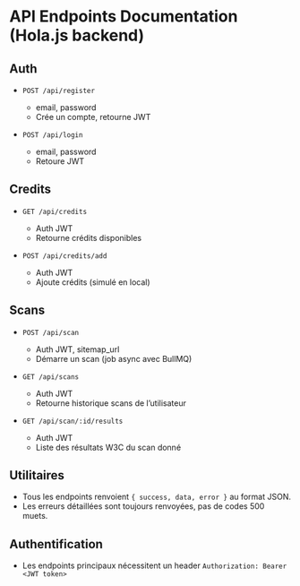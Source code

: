 # API Endpoints Documentation (Hola.js backend)

## Auth

- `POST /api/register`
    - email, password
    - Crée un compte, retourne JWT

- `POST /api/login`
    - email, password
    - Retoure JWT

## Credits

- `GET /api/credits`
    - Auth JWT
    - Retourne crédits disponibles

- `POST /api/credits/add`
    - Auth JWT
    - Ajoute crédits (simulé en local)

## Scans

- `POST /api/scan`
    - Auth JWT, sitemap_url
    - Démarre un scan (job async avec BullMQ)

- `GET /api/scans`
    - Auth JWT
    - Retourne historique scans de l’utilisateur

- `GET /api/scan/:id/results`
    - Auth JWT
    - Liste des résultats W3C du scan donné

## Utilitaires

- Tous les endpoints renvoient `{ success, data, error }` au format JSON.
- Les erreurs détaillées sont toujours renvoyées, pas de codes 500 muets.

## Authentification
- Les endpoints principaux nécessitent un header `Authorization: Bearer <JWT token>`
